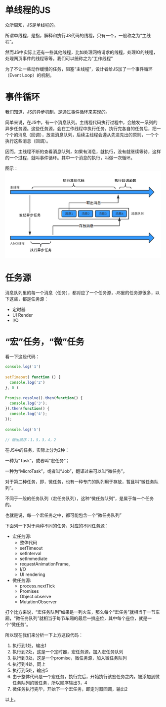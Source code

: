# 单线程的JS
众所周知，JS是单线程的。

所谓单线程，是指，解释和执行JS代码的线程，只有一个，一般称之为“主线程”。

然而JS中实际上还有一些其他线程，比如处理网络请求的线程，处理IO的线程，处理网页事件的线程等等。我们可以统称之为“工作线程”

为了不让一些动作缓慢的任务，阻塞“主线程”，设计者给JS加了一个事件循环（Event Loop）的机制。

# 事件循环
我们知道，JS的异步机制，是通过事件循环来实现的。

简单来说，在JS中，有一个消息队列。主线程代码执行过程中，会触发一系列的异步任务源。这些任务源，会在工作线程中执行任务，执行完各自的任务后，把一个个的消息（回调），放进消息队列，后续主线程会遵从先进先出的原则，一个个执行这些消息（回调）。

因而，主线程不断的查看消息队列，如果有消息，就执行，没有就继续等待，这样的一个过程，就叫事件循环。其中一个消息的执行，叫做一次循环。

图示：
![pic](./images/7/1.png)

# 任务源
消息队列里的每一个消息（任务），都对应了一个任务源，JS里的任务源很多，以下这些，都是任务源：
- 定时器
- UI Render
- I/O

# “宏”任务，“微”任务
看一下这段代码：
```javascript
console.log('1')

setTimeout( function () {
  console.log('2')
}, 0 )

Promise.resolve().then(function() {
  console.log('3');
}).then(function() {
  console.log('4');
});

console.log('5')

// 输出顺序：1，5，3，4，2
```

在JS中的任务，实际上分为2种：

一种为“Task”，或者叫“宏任务”；

一种为“MicroTask”，或者叫“Job”，翻译过来可以叫“微任务”。

对于第二种任务，即，微任务，也有一种专门的队列用于存放，暂且叫“微任务队列”。

不同于一般的任务队列（宏任务队列），这种“微任务队列”，是属于每一个任务的。

也就是说，每一个宏任务之中，都可能包含一个“微任务队列”

下面列一下对于两种不同的任务，对应的不同任务源：

- 宏任务源: 
  - 整体代码
  - setTimeout
  - setInterval
  - setImmediate
  - requestAnimationFrame,
  - I/O
  - UI rendering
- 微任务源: 
    - process.nextTick
    - Promises
    - Object.observe
    - MutationObserver

打个比方来说，“宏任务队列”如果是一列火车，那么每个“宏任务”就相当于一节车厢，“微任务队列”就相当于每节车厢的最后一排座位，其中每个座位，就是一个“微任务”。

所以现在我们来分析一下上方这段代码：

1. 执行到1处，输出1
2. 执行到2处，这是一个定时器，宏任务源，加入宏任务队列
3. 执行到3处，这是一个promise，微任务源，加入微任务队列
4. 执行到4处，同上
5. 执行到5处，输出5
6. 由于整体代码是一个宏任务，执行完后，开始执行该宏任务之内，被添加到微任务队列的微任务，所以顺序输出3，4
7. 微任务执行完毕，开始下一个宏任务，即定时器回调，输出2

以上。